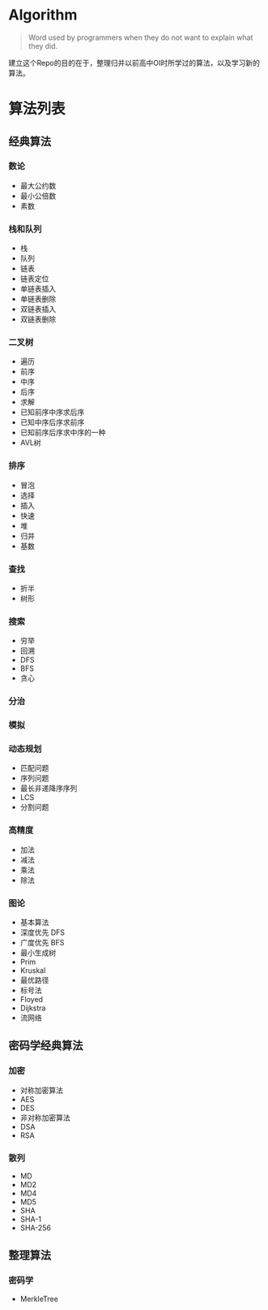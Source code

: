 # Algorithm

> Word used by programmers when they do not want to explain what they did.

建立这个Repo的目的在于，整理归并以前高中OI时所学过的算法，以及学习新的算法。

# 算法列表

## 经典算法

### 数论

- 最大公约数
- 最小公倍数
- 素数

### 栈和队列
- 栈
- 队列
- 链表
 - 链表定位
 - 单链表插入
 - 单链表删除
 - 双链表插入
 - 双链表删除


### 二叉树
- 遍历
 - 前序
 - 中序
 - 后序
- 求解
 - 已知前序中序求后序
 - 已知中序后序求前序
 - 已知前序后序求中序的一种
- AVL树

### 排序
- 冒泡
- 选择
- 插入
- 快速
- 堆
- 归并
- 基数

### 查找
- 折半
- 树形

### 搜索
- 穷举
- 回溯
- DFS
- BFS
- 贪心

### 分治

### 模拟

### 动态规划
- 匹配问题
- 序列问题
 - 最长非递降序序列
 - LCS
- 分割问题

### 高精度
- 加法
- 减法
- 乘法
- 除法

### 图论
- 基本算法
 - 深度优先 DFS
 - 广度优先 BFS
- 最小生成树
 - Prim
 - Kruskal
- 最优路径
 - 标号法
 - Floyed
 - Dijkstra
- 流网络

## 密码学经典算法

### 加密
- 对称加密算法
 - AES
 - DES
- 非对称加密算法
 - DSA
 - RSA

### 散列
- MD
 - MD2
 - MD4
 - MD5
- SHA
 - SHA-1
 - SHA-256


## 整理算法

### 密码学
 - MerkleTree
